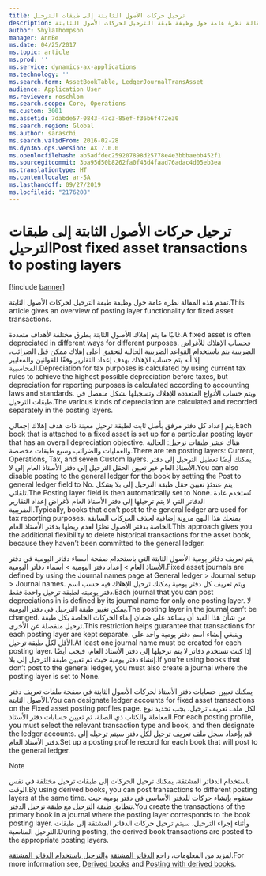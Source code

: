 ```yaml
---
title: ترحيل حركات الأصول الثابتة إلى طبقات الترحيل
description: تقدم هذه المقالة نظرة عامة حول وظيفة طبقة الترحيل لحركات الأصول الثابتة.
author: ShylaThompson
manager: AnnBe
ms.date: 04/25/2017
ms.topic: article
ms.prod: ''
ms.service: dynamics-ax-applications
ms.technology: ''
ms.search.form: AssetBookTable, LedgerJournalTransAsset
audience: Application User
ms.reviewer: roschlom
ms.search.scope: Core, Operations
ms.custom: 3001
ms.assetid: 7dabde57-0843-47c3-85ef-f36b6f472e30
ms.search.region: Global
ms.author: saraschi
ms.search.validFrom: 2016-02-28
ms.dyn365.ops.version: AX 7.0.0
ms.openlocfilehash: ab5adfdec259207898d25778e4e3bbbaebb452f1
ms.sourcegitcommit: 3ba95d50b8262fa0f43d4faad76adac4d05eb3ea
ms.translationtype: HT
ms.contentlocale: ar-SA
ms.lasthandoff: 09/27/2019
ms.locfileid: "2176208"
---
```

# <a name="post-fixed-asset-transactions-to-posting-layers"></a><span data-ttu-id="14047-103">ترحيل حركات الأصول الثابتة إلى طبقات الترحيل</span><span class="sxs-lookup"><span data-stu-id="14047-103">Post fixed asset transactions to posting layers</span></span>

[!include [banner](../includes/banner.md)]

<span data-ttu-id="14047-104">تقدم هذه المقالة نظرة عامة حول وظيفة طبقة الترحيل لحركات الأصول الثابتة.</span><span class="sxs-lookup"><span data-stu-id="14047-104">This article gives an overview of posting layer functionality for fixed asset transactions.</span></span>

<span data-ttu-id="14047-105">غالبًا ما يتم إهلاك الأصول الثابتة بطرق مختلفة لأهداف متعددة.</span><span class="sxs-lookup"><span data-stu-id="14047-105">A fixed asset is often depreciated in different ways for different purposes.</span></span> <span data-ttu-id="14047-106">فحساب الإهلاك للأغراض الضريبية يتم باستخدام القواعد الضريبية الحالية لتحقيق أعلى إهلاك ممكن قبل الضرائب، إلا أنه يتم حساب الإهلاك بهدف إعداد التقارير وفقًا للقوانين والمعايير المحاسبية.</span><span class="sxs-lookup"><span data-stu-id="14047-106">Depreciation for tax purposes is calculated by using current tax rules to achieve the highest possible depreciation before taxes, but depreciation for reporting purposes is calculated according to accounting laws and standards.</span></span> <span data-ttu-id="14047-107">ويتم حساب الأنواع المتعددة للإهلاك وتسجيلها بشكل منفصل في طبقات الترحيل.</span><span class="sxs-lookup"><span data-stu-id="14047-107">The various kinds of depreciation are calculated and recorded separately in the posting layers.</span></span>

<span data-ttu-id="14047-108">يتم إعداد كل دفتر مرفق بأصل ثابت لطبقة ترحيل معينة ذات هدف إهلاك إجمالي.</span><span class="sxs-lookup"><span data-stu-id="14047-108">Each book that is attached to a fixed asset is set up for a particular posting layer that has an overall depreciation objective.</span></span> <span data-ttu-id="14047-109">هناك عشر طبقات ترحيل: الحالية والعمليات والضرائب وسبع طبقات مخصصة.</span><span class="sxs-lookup"><span data-stu-id="14047-109">There are ten posting layers: Current, Operations, Tax, and seven Custom layers.</span></span> <span data-ttu-id="14047-110">يمكنك أيضًا تعطيل الترحيل إلى دفتر الأستاذ العام عبر تعيين الحقل الترحيل إلى دفتر الأستاذ العام‬ إلى لا.</span><span class="sxs-lookup"><span data-stu-id="14047-110">You can also disable posting to the general ledger for the book by setting the Post to general ledger field to No.</span></span> <span data-ttu-id="14047-111">يتم عندئذٍ تعيين حقل طبقة الترحيل إلى بلا‬ بشكل تلقائي.</span><span class="sxs-lookup"><span data-stu-id="14047-111">The Posting layer field is then automatically set to None.</span></span> <span data-ttu-id="14047-112">تُستخدم عادة الدفاتر التي لا يتم ترحيلها إلى دفتر الأستاذ العام لأغراض إعداد التقارير الضريبية.</span><span class="sxs-lookup"><span data-stu-id="14047-112">Typically, books that don’t post to the general ledger are used for tax reporting purposes.</span></span> <span data-ttu-id="14047-113">يمنحك هذا النهج مرونة إضافية لحذف الحركات السابقة الخاصة بدفتر الأصول نظرًا لعدم ربطها بدفتر الأستاذ العام.</span><span class="sxs-lookup"><span data-stu-id="14047-113">This approach gives you the additional flexibility to delete historical transactions for the asset book, because they haven’t been committed to the general ledger.</span></span>

<span data-ttu-id="14047-114">يتم تعريف دفاتر يومية الأصول الثابتة التي باستخدام صفحة أسماء دفاتر اليومية في دفتر الأستاذ العام > إعداد دفتر اليومية > أسماء دفاتر اليومية.</span><span class="sxs-lookup"><span data-stu-id="14047-114">Fixed asset journals are defined by using the Journal names page at General ledger > Journal setup > Journal names.</span></span> <span data-ttu-id="14047-115">ويتم تعريف كل دفتر يومية يمكنك ترحيل الإهلاك فيه حسب اسم دفتر يوميته لطبقة ترحيل واحدة فقط.</span><span class="sxs-lookup"><span data-stu-id="14047-115">Each journal that you can post depreciations in is defined by its journal name for only one posting layer.</span></span> <span data-ttu-id="14047-116">لا يمكن تغيير طبقة الترحيل في دفتر اليومية.</span><span class="sxs-lookup"><span data-stu-id="14047-116">The posting layer in the journal can’t be changed.</span></span> <span data-ttu-id="14047-117">من شأن هذا القيد أن يساعد على ضمان إبقاء الحركات الخاصة بكل طبقة ترحيل منفصلة عن الأخرى.</span><span class="sxs-lookup"><span data-stu-id="14047-117">This restriction helps guarantee that transactions for each posting layer are kept separate.</span></span> <span data-ttu-id="14047-118">وينبغي إنشاء اسم دفتر يومية واحد على الأقل لكل طبقة ترحيل.</span><span class="sxs-lookup"><span data-stu-id="14047-118">At least one journal name must be created for each posting layer.</span></span> <span data-ttu-id="14047-119">إذا كنت تستخدم دفاتر لا يتم ترحيلها إلى دفتر الأستاذ العام، فيجب أيضًا إنشاء دفتر يومية حيث تم تعيين طبقة الترحيل إلى بلا.</span><span class="sxs-lookup"><span data-stu-id="14047-119">If you’re using books that don’t post to the general ledger, you must also create a journal where the posting layer is set to None.</span></span>

<span data-ttu-id="14047-120">يمكنك تعيين حسابات دفتر الأستاذ لحركات الأصول الثابتة في صفحة ملفات تعريف دفتر الأصول الثابتة.</span><span class="sxs-lookup"><span data-stu-id="14047-120">You can designate ledger accounts for fixed asset transactions on the Fixed asset posting profiles page.</span></span> <span data-ttu-id="14047-121">لكل ملف تعريف ترحيل، يجب تحديد نوع المعاملة والكتاب ذي الصلة، ثم تعيين حسابات دفتر الأستاذ.</span><span class="sxs-lookup"><span data-stu-id="14047-121">For each posting profile, you must select the relevant transaction type and book, and then designate the ledger accounts.</span></span> <span data-ttu-id="14047-122">قم بإعداد سجل ملف تعريف ترحيل لكل دفتر سيتم ترحيله إلى دفتر الأستاذ العام.</span><span class="sxs-lookup"><span data-stu-id="14047-122">Set up a posting profile record for each book that will post to the general ledger.</span></span>

> [!NOTE] 
> <span data-ttu-id="14047-123">باستخدام الدفاتر المشتقة، يمكنك ترحيل الحركات إلى طبقات ترحيل مختلفة في نفس الوقت.</span><span class="sxs-lookup"><span data-stu-id="14047-123">By using derived books, you can post transactions to different posting layers at the same time.</span></span> <span data-ttu-id="14047-124">ستقوم بإنشاء حركات للدفتر الأساسي في دفتر يومية حيث تتطابق طبقة الترحيل مع طبقة ترحيل الدفتر.</span><span class="sxs-lookup"><span data-stu-id="14047-124">You create the transactions of the primary book in a journal where the posting layer corresponds to the book posting layer.</span></span> <span data-ttu-id="14047-125">وأثناء إجراء الترحيل، سيتم ترحيل حركات الدفاتر المشتقة إلى طبقات الترحيل المناسبة.</span><span class="sxs-lookup"><span data-stu-id="14047-125">During posting, the derived book transactions are posted to the appropriate posting layers.</span></span>

<span data-ttu-id="14047-126">لمزيد من المعلومات، راجع [الدفاتر المشتقة](derived-books.md) و[الترحيل باستخدام الدفاتر المشتقة](post-derived-value-models.md).</span><span class="sxs-lookup"><span data-stu-id="14047-126">For more information see, [Derived books](derived-books.md) and [Posting with derived books](post-derived-value-models.md).</span></span>




